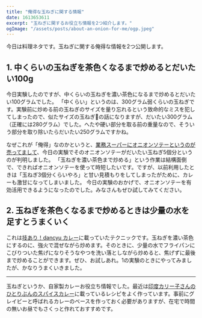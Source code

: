 ```yaml
---
title: "俺得な玉ねぎに関する情報"
date: 1613653611
excerpt: "玉ねぎに関するお役立ち情報を2つ紹介します。"
ogImage: "/assets/posts/about-an-onion-for-me/ogp.jpeg"
---
```


今日は料理ネタです。玉ねぎに関する俺得な情報を2つ公開します。

## 1. 中くらいの玉ねぎを茶色くなるまで炒めるとだいたい100g

今日実験したのですが、中くらいの玉ねぎを濃い茶色になるまで炒めるとだいたい100グラムでした。
「中くらい」というのは、300グラム弱くらいの玉ねぎです。実験前に炒める前の玉ねぎのサイズを量り忘れるという致命的なミスを犯してしまったので、似たサイズの玉ねぎの話になりますが、だいたい300グラム（正確には280グラム）でした。へたや硬い部分を取る前の重量なので、そういう部分を取り除いたらだいたい250グラムですかね。

なぜこれが「俺得」なのかというと、[業務スーパーにオニオンソテーというのが売ってまして](https://tokubai.co.jp/news/articles/3497)、今日の実験でそのオニオンソテーがだいたい玉ねぎ5個分というのが判明しました。
「玉ねぎを濃い茶色まで炒める」という作業は結構面倒で、できればオニオンソテーを使って時短したいです。ですが、以前利用したときは「玉ねぎ3個分くらいやろ」と甘い見積もりをしてしまったがために、カレーも激甘になってしまいました。
今日の実験のおかげで、オニオンソテーを有効活用できるようになったのでした。みなさんもぜひ試してみてください。

## 2. 玉ねぎを茶色くなるまで炒めるときは少量の水を足すとうまくいく

これは[技あり！dancyu カレー](https://amzn.to/37sp1gR)に載っていたテクニックです。玉ねぎを濃い茶色にするのに、強火で混ぜながら炒めます。そのときに、少量の水でフライパンにこびりついた焦げになりそうなやつを洗い落としながら炒めると、焦げずに最後まで炒めることができます。ぜひ、お試しあれ。1の実験のときにやってみましたが、かなりうまくいきました。

---

玉ねぎというか、自家製カレーお役立ち情報でした。最近は[印度カリー子さんのひとりぶんのスパイスカレー](https://amzn.to/3bjZSWD)に載っているレシピをよく作っています。事前にグレイビーと呼ばれるカレーのベースを作っておく必要がありますが、在宅で時間の無いお昼でもさくっと作れておすすめです。
